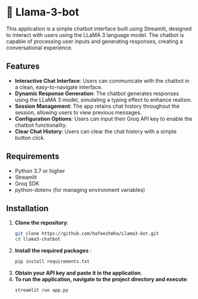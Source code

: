 # 🦙 Llama-3-bot 
This application is a simple chatbot interface built using Streamlit, designed to interact with users using the LLaMA 3 language model. The chatbot is capable of processing user inputs and generating responses, creating a conversational experience.

## Features
- **Interactive Chat Interface**: Users can communicate with the chatbot in a clean, easy-to-navigate interface.
- **Dynamic Response Generation**: The chatbot generates responses using the LLaMA 3 model, simulating a typing effect to enhance realism.
- **Session Management**: The app retains chat history throughout the session, allowing users to view previous messages.
- **Configuration Options**: Users can input their Groq API key to enable the chatbot functionality.
- **Clear Chat History**: Users can clear the chat history with a simple button click.

## Requirements
- Python 3.7 or higher
- Streamlit
- Groq SDK
- python-dotenv (for managing environment variables)

## Installation

1. **Clone the repository**:
   ```bash
   git clone https://github.com/hafeezhmha/Llama3-bot.git
   cd llama3-chatbot
2. **Install the required packages** :
   ```bash
   pip install requirements.txt
3. **Obtain your API key and paste it in the application**.
4. **To run the application, navigate to the project directory and execute**:
   ```bash
   streamlit run app.py
